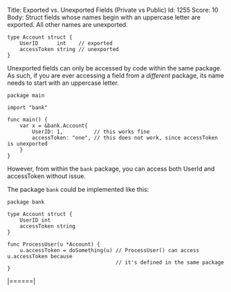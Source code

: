 Title: Exported vs. Unexported Fields (Private vs Public)
Id: 1255
Score: 10
Body:
Struct fields whose names begin with an uppercase letter are exported. All other names are unexported.

    type Account struct {
        UserID      int    // exported
        accessToken string // unexported
    }

Unexported fields can only be accessed by code within the same package. As such, if you are ever accessing a field from a _different_ package, its name needs to start with an uppercase letter.

    package main
    
    import "bank"
    
    func main() {
        var x = &bank.Account{
            UserID: 1,          // this works fine
            accessToken: "one", // this does not work, since accessToken is unexported
        }
    }
    
However, from within the `bank` package, you can access both UserId and accessToken without issue.

The package `bank` could be implemented like this:

    package bank

    type Account struct {
        UserID int
        accessToken string
    }

    func ProcessUser(u *Account) {    
        u.accessToken = doSomething(u) // ProcessUser() can access u.accessToken because 
                                       // it's defined in the same package
    }
|======|
